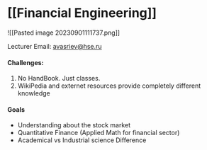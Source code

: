 
# [[Financial Engineering]]

![[Pasted image 20230901111737.png]]

Lecturer Email: avasriev@hse.ru

#### Challenges: 
1) No HandBook. Just classes.
2) WikiPedia and externet resources provide completely different knowledge

#### Goals
- Understanding about the stock market
- Quantitative Finance (Applied Math for financial sector)
- Academical vs Industrial science Difference